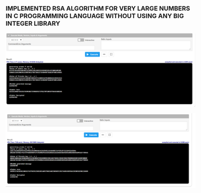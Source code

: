 ### IMPLEMENTED RSA ALGORITHM FOR VERY LARGE NUMBERS IN C PROGRAMMING LANGUAGE WITHOUT USING ANY BIG INTEGER LIBRARY

![Output 1](OUTPUT-1.png)

![Output 2](OUTPUT-2.png)

